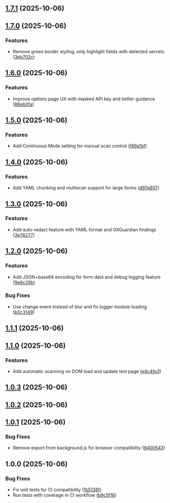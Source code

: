 ## [1.7.1](https://github.com/reaandrew/chromegg/compare/v1.7.0...v1.7.1) (2025-10-06)

## [1.7.0](https://github.com/reaandrew/chromegg/compare/v1.6.0...v1.7.0) (2025-10-06)

### Features

* Remove green border styling, only highlight fields with detected secrets ([3eb702c](https://github.com/reaandrew/chromegg/commit/3eb702c9b9301ba6cdb98e9e184758f526edd7b0))

## [1.6.0](https://github.com/reaandrew/chromegg/compare/v1.5.0...v1.6.0) (2025-10-06)

### Features

* Improve options page UX with masked API key and better guidance ([88eb0fa](https://github.com/reaandrew/chromegg/commit/88eb0fa0c9d607366d0932db6f73065eb341796d))

## [1.5.0](https://github.com/reaandrew/chromegg/compare/v1.4.0...v1.5.0) (2025-10-06)

### Features

* Add Continuous Mode setting for manual scan control ([f89a1bf](https://github.com/reaandrew/chromegg/commit/f89a1bff6becc5ad7cc7fa4470200ad98f0a2c2d))

## [1.4.0](https://github.com/reaandrew/chromegg/compare/v1.3.0...v1.4.0) (2025-10-06)

### Features

* Add YAML chunking and multiscan support for large forms ([d97e807](https://github.com/reaandrew/chromegg/commit/d97e8072891897a4815a7332e20db3db9e612946))

## [1.3.0](https://github.com/reaandrew/chromegg/compare/v1.2.0...v1.3.0) (2025-10-06)

### Features

* Add auto-redact feature with YAML format and GitGuardian findings ([3e78277](https://github.com/reaandrew/chromegg/commit/3e78277e2b9e321edf9110917dee3ac966490b89))

## [1.2.0](https://github.com/reaandrew/chromegg/compare/v1.1.1...v1.2.0) (2025-10-06)

### Features

* Add JSON+base64 encoding for form data and debug logging feature ([9e9c29b](https://github.com/reaandrew/chromegg/commit/9e9c29bdec58cf817d46aa096e08ea53bb3f0c4d))

### Bug Fixes

* Use change event instead of blur and fix logger module loading ([b0c3149](https://github.com/reaandrew/chromegg/commit/b0c3149ab112311cf36285d956873210ad7e0981))

## [1.1.1](https://github.com/reaandrew/chromegg/compare/v1.1.0...v1.1.1) (2025-10-06)

## [1.1.0](https://github.com/reaandrew/chromegg/compare/v1.0.3...v1.1.0) (2025-10-06)

### Features

* Add automatic scanning on DOM load and update test page ([e4c4fe3](https://github.com/reaandrew/chromegg/commit/e4c4fe37d7d566a4cfa2557612bfba967dc8120c))

## [1.0.3](https://github.com/reaandrew/chromegg/compare/v1.0.2...v1.0.3) (2025-10-06)

## [1.0.2](https://github.com/reaandrew/chromegg/compare/v1.0.1...v1.0.2) (2025-10-06)

## [1.0.1](https://github.com/reaandrew/chromegg/compare/v1.0.0...v1.0.1) (2025-10-06)

### Bug Fixes

* Remove export from background.js for browser compatibility ([9400543](https://github.com/reaandrew/chromegg/commit/9400543b719a4ef233d637ca34b7b0befa75a458))

## 1.0.0 (2025-10-06)

### Bug Fixes

* Fix unit tests for CI compatibility ([1b5138f](https://github.com/reaandrew/chromegg/commit/1b5138fabafcb41f5ca8f9bff453a65eb50f8a37))
* Run tests with coverage in CI workflow ([b9c5f16](https://github.com/reaandrew/chromegg/commit/b9c5f16f10f02cd1174d43a5ccc9b6ecdd588c5e))
